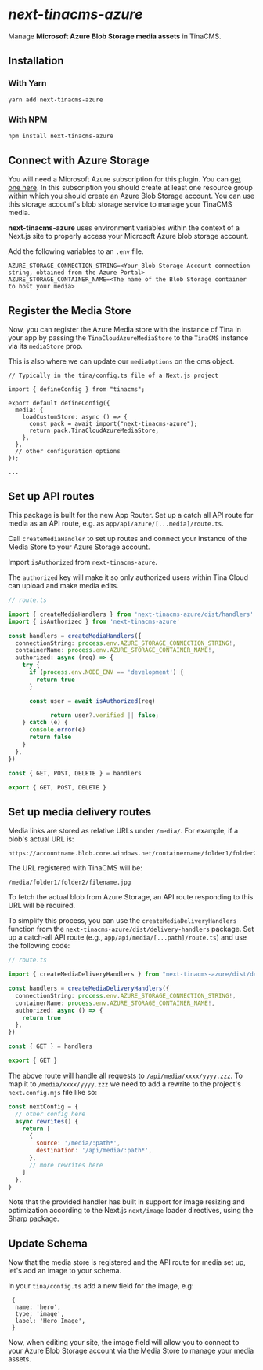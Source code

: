 # _next-tinacms-azure_

Manage **Microsoft Azure Blob Storage media assets** in TinaCMS.

## Installation

### With Yarn

```bash
yarn add next-tinacms-azure
```

### With NPM

```bash
npm install next-tinacms-azure
```

## Connect with Azure Storage

You will need a Microsoft Azure subscription for this plugin. You can [get one here](https://azure.microsoft.com/). In this subscription you should create at least one resource group within which you should create an Azure Blob Storage account. You can use this storage account's blob storage service to manage your TinaCMS media.

**next-tinacms-azure** uses environment variables within the context of a Next.js site to properly access your Microsoft Azure blob storage account.

Add the following variables to an `.env` file.

```
AZURE_STORAGE_CONNECTION_STRING=<Your Blob Storage Account connection string, obtained from the Azure Portal>
AZURE_STORAGE_CONTAINER_NAME=<The name of the Blob Storage container to host your media>
```

## Register the Media Store

Now, you can register the Azure Media store with the instance of Tina in your app by passing the `TinaCloudAzureMediaStore` to the `TinaCMS` instance via its `mediaStore` prop.

This is also where we can update our `mediaOptions` on the cms object.

```tsx
// Typically in the tina/config.ts file of a Next.js project

import { defineConfig } from "tinacms";

export default defineConfig({
  media: {
    loadCustomStore: async () => {
      const pack = await import("next-tinacms-azure");
      return pack.TinaCloudAzureMediaStore;
    },
  },
  // other configuration options
});

...
```

## Set up API routes

This package is built for the new App Router. Set up a catch all API route for media as an API route, e.g. as `app/api/azure/[...media]/route.ts`.

Call `createMediaHandler` to set up routes and connect your instance of the Media Store to your Azure Storage account.

Import `isAuthorized` from `next-tinacms-azure`.

The `authorized` key will make it so only authorized users within Tina Cloud can upload and make media edits.

```ts
// route.ts

import { createMediaHandlers } from 'next-tinacms-azure/dist/handlers'
import { isAuthorized } from 'next-tinacms-azure'

const handlers = createMediaHandlers({
  connectionString: process.env.AZURE_STORAGE_CONNECTION_STRING!,
  containerName: process.env.AZURE_STORAGE_CONTAINER_NAME!,
  authorized: async (req) => {
    try {
      if (process.env.NODE_ENV == 'development') {
        return true
      }

      const user = await isAuthorized(req)

			return user?.verified || false;
    } catch (e) {
      console.error(e)
      return false
    }
  },
})

const { GET, POST, DELETE } = handlers

export { GET, POST, DELETE }
```

## Set up media delivery routes

Media links are stored as relative URLs under `/media/`. For example, if a blob's actual URL is:

```
https://accountname.blob.core.windows.net/containername/folder1/folder2/filename.jpg
```

The URL registered with TinaCMS will be:

```
/media/folder1/folder2/filename.jpg
```

To fetch the actual blob from Azure Storage, an API route responding to this URL will be required.

To simplify this process, you can use the `createMediaDeliveryHandlers ` function from the `next-tinacms-azure/dist/delivery-handlers` package. Set up a catch-all API route (e.g., `app/api/media/[...path]/route.ts`) and use the following code:

```ts
// route.ts

import { createMediaDeliveryHandlers } from "next-tinacms-azure/dist/delivery-handlers";

const handlers = createMediaDeliveryHandlers({
  connectionString: process.env.AZURE_STORAGE_CONNECTION_STRING!,
  containerName: process.env.AZURE_STORAGE_CONTAINER_NAME!,
  authorized: async () => {
    return true
  },
})

const { GET } = handlers

export { GET }
```

The above route will handle all requests to `/api/media/xxxx/yyyy.zzz`. To map it to `/media/xxxx/yyyy.zzz` we need to add a rewrite to the project's `next.config.mjs` file like so:

```mjs
const nextConfig = {
  // other config here
  async rewrites() {
    return [
      {
        source: '/media/:path*',
        destination: '/api/media/:path*',
      },
      // more rewrites here
    ]
  },
}
```

Note that the provided handler has built in support for image resizing and optimization according to the Next.js `next/image` loader directives, using the [Sharp](https://www.npmjs.com/package/sharp) package.

## Update Schema

Now that the media store is registered and the API route for media set up, let's add an image to your schema.

In your `tina/config.ts` add a new field for the image, e.g:

```
 {
  name: 'hero',
  type: 'image',
  label: 'Hero Image',
 }
```

Now, when editing your site, the image field will allow you to connect to your Azure Blob Storage account via the Media Store to manage your media assets.
